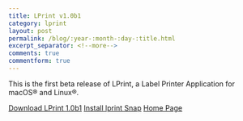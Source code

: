 ```yaml
---
title: LPrint v1.0b1
category: lprint
layout: post
permalink: /blog/:year-:month-:day-:title.html
excerpt_separator: <!--more-->
comments: true
commentform: true
---
```


This is the first beta release of LPrint, a Label Printer Application for macOS® and Linux®.

<a class="btn btn-primary" href="https://github.com/michaelrsweet/lprint/releases/tag/v1.0b1">Download LPrint 1.0b1</a>
<a class="btn btn-default" href="https://snapcraft.io/lprint">Install lprint Snap</a>
<a class="btn btn-default" href="/lprint/index.html">Home Page</a>
